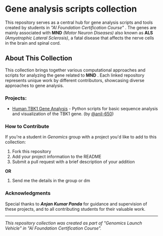 # Gene analysis scripts collection

 This repository serves as a central hub for gene analysis scripts and tools created by  students in *"AI Foundation Certification Course"* . The genes are mainly associated with **MND** *(Motor Neuron Diseases)* also known as **ALS** *(Amyotrophic Lateral Sclerosis)*, a fatal disease that affects the nerve cells in the brain and spinal cord.

 ## About This Collection

This collection brings together various computational approaches and scripts for analyzing the gene related to **MND** . Each linked repository represents unique work by different contributors, showcasing diverse approaches to gene analysis.

### Projects:

- [Human TBK1 Gene Analysis][TBK1_repo] - Python scripts for basic sequence analysis and visualization of the TBK1 gene. (by [@anil-650][anil-650])

### How to Contribute

If you're a student in *Genomics* group with a project you'd like to add to this collection:

1. Fork this repository
1. Add your project information to the README
1. Submit a pull request with a brief description of your addition

**OR**

1. Send me the details in the group or dm

### Acknowledgments

Special thanks to ***Anjan Kumar Panda*** for guidance and supervision of these projects, and to all contributing students for their valuable work.

---

*This repository collection was created as part of "Genomics Launch Vehicle" in "AI Foundation Certification Course".*

<!--- HYPER LINKS SECTION --->
<!--- REPO LINKS SECTION --->
[TBK1_repo]: https://github.com/anil-650/Human_TBK1_gene_analysis.git

<!--- PROFILE LINKS SECTION --->
[anil-650]: https://github.com/anil-659